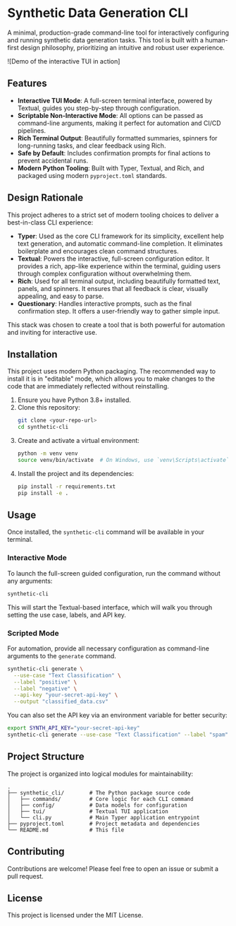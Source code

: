 # Synthetic Data Generation CLI

A minimal, production-grade command-line tool for interactively configuring and running synthetic data generation tasks. This tool is built with a human-first design philosophy, prioritizing an intuitive and robust user experience.

\![Demo of the interactive TUI in action]

## Features

  * **Interactive TUI Mode**: A full-screen terminal interface, powered by Textual, guides you step-by-step through configuration.
  * **Scriptable Non-Interactive Mode**: All options can be passed as command-line arguments, making it perfect for automation and CI/CD pipelines.
  * **Rich Terminal Output**: Beautifully formatted summaries, spinners for long-running tasks, and clear feedback using Rich.
  * **Safe by Default**: Includes confirmation prompts for final actions to prevent accidental runs.
  * **Modern Python Tooling**: Built with Typer, Textual, and Rich, and packaged using modern `pyproject.toml` standards.

## Design Rationale

This project adheres to a strict set of modern tooling choices to deliver a best-in-class CLI experience:

  - **Typer**: Used as the core CLI framework for its simplicity, excellent help text generation, and automatic command-line completion. It eliminates boilerplate and encourages clean command structures.
  - **Textual**: Powers the interactive, full-screen configuration editor. It provides a rich, app-like experience within the terminal, guiding users through complex configuration without overwhelming them.
  - **Rich**: Used for all terminal output, including beautifully formatted text, panels, and spinners. It ensures that all feedback is clear, visually appealing, and easy to parse.
  - **Questionary**: Handles interactive prompts, such as the final confirmation step. It offers a user-friendly way to gather simple input.

This stack was chosen to create a tool that is both powerful for automation and inviting for interactive use.

## Installation

This project uses modern Python packaging. The recommended way to install it is in "editable" mode, which allows you to make changes to the code that are immediately reflected without reinstalling.

1.  Ensure you have Python 3.8+ installed.
2.  Clone this repository:
    ```bash
    git clone <your-repo-url>
    cd synthetic-cli
    ```
3.  Create and activate a virtual environment:
    ```bash
    python -m venv venv
    source venv/bin/activate  # On Windows, use `venv\Scripts\activate`
    ```
4.  Install the project and its dependencies:
    ```bash
    pip install -r requirements.txt
    pip install -e .
    ```

## Usage

Once installed, the `synthetic-cli` command will be available in your terminal.

### Interactive Mode

To launch the full-screen guided configuration, run the command without any arguments:

```bash
synthetic-cli
```

This will start the Textual-based interface, which will walk you through setting the use case, labels, and API key.

### Scripted Mode

For automation, provide all necessary configuration as command-line arguments to the `generate` command.

```bash
synthetic-cli generate \
  --use-case "Text Classification" \
  --label "positive" \
  --label "negative" \
  --api-key "your-secret-api-key" \
  --output "classified_data.csv"
```

You can also set the API key via an environment variable for better security:

```bash
export SYNTH_API_KEY="your-secret-api-key"
synthetic-cli generate --use-case "Text Classification" --label "spam"
```

## Project Structure

The project is organized into logical modules for maintainability:

```
.
├── synthetic_cli/        # The Python package source code
│   ├── commands/         # Core logic for each CLI command
│   ├── config/           # Data models for configuration
│   ├── tui/              # Textual TUI application
│   └── cli.py            # Main Typer application entrypoint
├── pyproject.toml        # Project metadata and dependencies
└── README.md             # This file
```

## Contributing

Contributions are welcome\! Please feel free to open an issue or submit a pull request.

## License

This project is licensed under the MIT License.